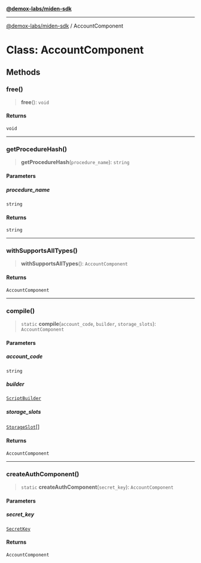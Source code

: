 [**@demox-labs/miden-sdk**](../README.md)

***

[@demox-labs/miden-sdk](../README.md) / AccountComponent

# Class: AccountComponent

## Methods

### free()

> **free**(): `void`

#### Returns

`void`

***

### getProcedureHash()

> **getProcedureHash**(`procedure_name`): `string`

#### Parameters

##### procedure\_name

`string`

#### Returns

`string`

***

### withSupportsAllTypes()

> **withSupportsAllTypes**(): `AccountComponent`

#### Returns

`AccountComponent`

***

### compile()

> `static` **compile**(`account_code`, `builder`, `storage_slots`): `AccountComponent`

#### Parameters

##### account\_code

`string`

##### builder

[`ScriptBuilder`](ScriptBuilder.md)

##### storage\_slots

[`StorageSlot`](StorageSlot.md)[]

#### Returns

`AccountComponent`

***

### createAuthComponent()

> `static` **createAuthComponent**(`secret_key`): `AccountComponent`

#### Parameters

##### secret\_key

[`SecretKey`](SecretKey.md)

#### Returns

`AccountComponent`
